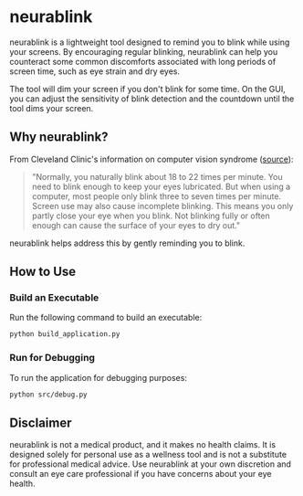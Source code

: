 # neurablink

neurablink is a lightweight tool designed to remind you to blink while using your screens. By encouraging regular blinking, neurablink can help you counteract some common discomforts associated with long periods of screen time, such as eye strain and dry eyes. 

The tool will dim your screen if you don't blink for some time. On the GUI, you can adjust the sensitivity of blink detection and the countdown until the tool dims your screen.

## Why neurablink?
From Cleveland Clinic's information on computer vision syndrome ([source](https://my.clevelandclinic.org/health/diseases/24802-computer-vision-syndrome)):
> "Normally, you naturally blink about 18 to 22 times per minute. You need to blink enough to keep your eyes lubricated. But when using a computer, most people only blink three to seven times per minute. Screen use may also cause incomplete blinking. This means you only partly close your eye when you blink. Not blinking fully or often enough can cause the surface of your eyes to dry out."

neurablink helps address this by gently reminding you to blink.

## How to Use

### Build an Executable
Run the following command to build an executable:
```bash
python build_application.py
```

### Run for Debugging
To run the application for debugging purposes:
```bash
python src/debug.py
```

## Disclaimer
neurablink is not a medical product, and it makes no health claims. It is designed solely for personal use as a wellness tool and is not a substitute for professional medical advice. Use neurablink at your own discretion and consult an eye care professional if you have concerns about your eye health.

